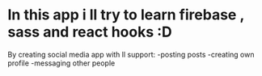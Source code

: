 # In this app i ll try to learn firebase , sass and react hooks :D

By creating social media app with ll support:
-posting posts
-creating own profile
-messaging other people
